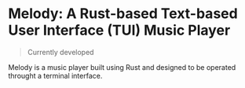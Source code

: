 
# Melody: A Rust-based Text-based User Interface (TUI) Music Player

<!--![Melody Logo](link_to_logo_image.png)-->
> Currently developed

Melody is a music player built using Rust and designed to be operated throught a terminal interface.
